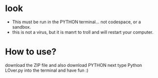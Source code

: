 # look
* This must be run in the PYTHON terminal... not codespace, or a sandbox.
* this is not a virus, but it is manrt to troll and will restart your computer.
# How to use?
download the ZIP file and also download PYTHON next type Python LOver.py into the terminal and have fun :)
